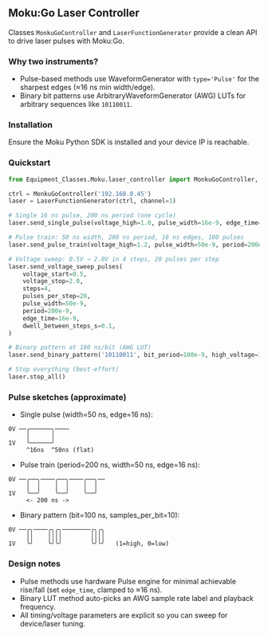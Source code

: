 ## Moku:Go Laser Controller

Classes `MonkuGoController` and `LaserFunctionGenerator` provide a clean API to drive laser pulses with Moku:Go.

### Why two instruments?
- Pulse-based methods use WaveformGenerator with `type='Pulse'` for the sharpest edges (≈16 ns min width/edge).
- Binary bit patterns use ArbitraryWaveformGenerator (AWG) LUTs for arbitrary sequences like `10110011`.

### Installation
Ensure the Moku Python SDK is installed and your device IP is reachable.

### Quickstart
```python
from Equipment_Classes.Moku.laser_controller import MonkuGoController, LaserFunctionGenerator

ctrl = MonkuGoController('192.168.0.45')
laser = LaserFunctionGenerator(ctrl, channel=1)

# Single 16 ns pulse, 200 ns period (one cycle)
laser.send_single_pulse(voltage_high=1.0, pulse_width=16e-9, edge_time=16e-9, period=200e-9)

# Pulse train: 50 ns width, 200 ns period, 16 ns edges, 100 pulses
laser.send_pulse_train(voltage_high=1.2, pulse_width=50e-9, period=200e-9, edge_time=16e-9, count=100)

# Voltage sweep: 0.5V → 2.0V in 4 steps, 20 pulses per step
laser.send_voltage_sweep_pulses(
    voltage_start=0.5,
    voltage_stop=2.0,
    steps=4,
    pulses_per_step=20,
    pulse_width=50e-9,
    period=200e-9,
    edge_time=16e-9,
    dwell_between_steps_s=0.1,
)

# Binary pattern at 100 ns/bit (AWG LUT)
laser.send_binary_pattern('10110011', bit_period=100e-9, high_voltage=1.0, samples_per_bit=10)

# Stop everything (best-effort)
laser.stop_all()
```

### Pulse sketches (approximate)

- Single pulse (width=50 ns, edge=16 ns):
```
0V ──╭──────╮────
     │      │
1V   ╰──────╯
     ^16ns  ^50ns (flat)
```

- Pulse train (period=200 ns, width=50 ns, edge=16 ns):
```
0V ──╭──╮────╭──╮────╭──╮──
     │  │    │  │    │  │
1V   ╰──╯    ╰──╯    ╰──╯
     <- 200 ns ->
```

- Binary pattern (bit=100 ns, samples_per_bit=10):
```
0V ──╭╮────╭╮╭╮────────╭╮╭╮
     ││    ││││        ││││
1V   ╰╯    ╰╯╰╯        ╰╯╰╯   (1=high, 0=low)
```

### Design notes
- Pulse methods use hardware Pulse engine for minimal achievable rise/fall (set `edge_time`, clamped to ≈16 ns).
- Binary LUT method auto-picks an AWG sample rate label and playback frequency.
- All timing/voltage parameters are explicit so you can sweep for device/laser tuning.


